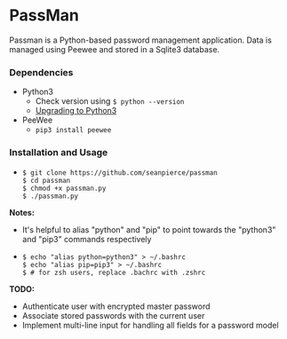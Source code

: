 # PassMan
Passman is a Python-based password management application. Data is managed using Peewee and stored in a Sqlite3 database.

### Dependencies
* Python3
  * Check version using `$ python --version`
  * <a href="https://www.python.org/downloads/release/python-365/">Upgrading to Python3</a>
* PeeWee
  * `pip3 install peewee`

### Installation and Usage
* ```shell
  $ git clone https://github.com/seanpierce/passman
  $ cd passman
  $ chmod +x passman.py
  $ ./passman.py
  ```

**Notes:**
* It's helpful to alias "python" and "pip" to point towards the "python3" and "pip3" commands respectively
* ```shell
  $ echo "alias python=python3" > ~/.bashrc
  $ echo "alias pip=pip3" > ~/.bashrc
  $ # for zsh users, replace .bachrc with .zshrc
  ```

**TODO:**
* Authenticate user with encrypted master password
* Associate stored passwords with the current user
* Implement multi-line input for handling all fields for a password model
